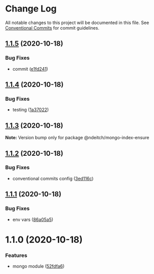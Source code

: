 # Change Log

All notable changes to this project will be documented in this file.
See [Conventional Commits](https://conventionalcommits.org) for commit guidelines.

## [1.1.5](https://github.com/ndeitch/nestjs-extensions/compare/@ndeitch/mongo-index-ensure@1.1.4...@ndeitch/mongo-index-ensure@1.1.5) (2020-10-18)


### Bug Fixes

* commit ([e1fd241](https://github.com/ndeitch/nestjs-extensions/commit/e1fd24172c82080c0842b37e422582666e7fe1d3))





## [1.1.4](https://github.com/ndeitch/nestjs-extensions/compare/@ndeitch/mongo-index-ensure@1.1.3...@ndeitch/mongo-index-ensure@1.1.4) (2020-10-18)


### Bug Fixes

* testing ([1a37022](https://github.com/ndeitch/nestjs-extensions/commit/1a370221b4276676cdb92135ea1e833b0fe6e04f))





## [1.1.3](https://github.com/ndeitch/nestjs-extensions/compare/@ndeitch/mongo-index-ensure@1.1.2...@ndeitch/mongo-index-ensure@1.1.3) (2020-10-18)

**Note:** Version bump only for package @ndeitch/mongo-index-ensure





## [1.1.2](https://github.com/ndeitch/nestjs-extensions/compare/@ndeitch/mongo-index-ensure@1.1.1...@ndeitch/mongo-index-ensure@1.1.2) (2020-10-18)


### Bug Fixes

* conventional commits config ([3ed116c](https://github.com/ndeitch/nestjs-extensions/commit/3ed116c076652373adc9c93feeb3fffdfc782549))





## [1.1.1](https://github.com/ndeitch/nestjs-extensions/compare/@ndeitch/mongo-index-ensure@1.1.0...@ndeitch/mongo-index-ensure@1.1.1) (2020-10-18)


### Bug Fixes

* env vars ([86a05a5](https://github.com/ndeitch/nestjs-extensions/commit/86a05a5d7b8cf95f9691174d2d4e2b434b77a449))





# 1.1.0 (2020-10-18)


### Features

* mongo module ([52fdfa6](https://github.com/ndeitch/nestjs-extensions/commit/52fdfa6928b4dc6ac66234353f3c511c8d5f6ba6))
